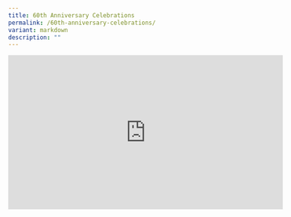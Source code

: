```yaml
---
title: 60th Anniversary Celebrations
permalink: /60th-anniversary-celebrations/
variant: markdown
description: ""
---
```

<div class="yck-component">
 <div class="yck-gallery-container">
        <div class="yck-iframe-container">
           <iframe allowfullscreen="" allow="accelerometer; autoplay; clipboard-write; encrypted-media; gyroscope; picture-in-picture; web-share" frameborder="0" title="YCKSS 60th Anniversary Celebration Overview" src="https://www.youtube.com/embed/F9miy3c2ZRY?si=5nkNPSAdDBwbGriM" height="315" width="560"></iframe>
	 </div>
	</div>
	</div>

